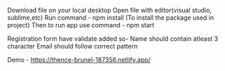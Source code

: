 Download file on your local desktop
Open file with editor(visual studio, sublime,etc)
Run command - npm install (To install the package used in project)
Then to run app use command - npm start

Registration form have validate added so-
Name should contain atleast 3 character
Email should follow correct pattern

Demo - https://thence-brunel-187356.netlify.app/
